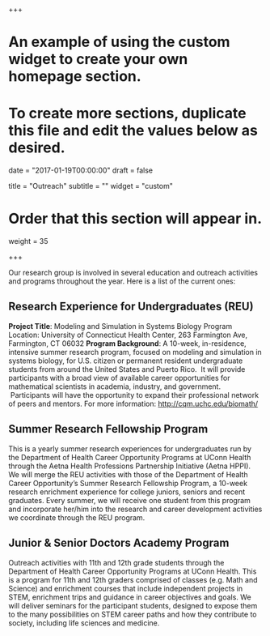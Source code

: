 +++
# An example of using the custom widget to create your own homepage section.
# To create more sections, duplicate this file and edit the values below as desired.

date = "2017-01-19T00:00:00"
draft = false

title = "Outreach"
subtitle = ""
widget = "custom"

# Order that this section will appear in.
weight = 35

+++

Our research group is involved in several education and outreach activities and programs throughout the year. Here is a list of the current ones:

## Research Experience for Undergraduates (REU)
__Project Title__: Modeling and Simulation in Systems Biology
Program Location: University of Connecticut Health Center, 263 Farmington Ave, Farmington, CT 06032
__Program Background__: A 10-week, in-residence, intensive summer research program, focused on modeling and simulation in systems biology, for U.S. citizen or permanent resident undergraduate students from around the United States and Puerto Rico.  It will provide participants with a broad view of available career opportunities for mathematical scientists in academia, industry, and government.  Participants will have the opportunity to expand their professional network of peers and mentors.
For more information: http://cqm.uchc.edu/biomath/

## Summer Research Fellowship Program
This is a yearly summer research experiences for undergraduates run by the Department of Health Career Opportunity Programs at UConn Health through the Aetna Health Professions Partnership Initiative (Aetna HPPI). We will merge the REU activities with those of the Department of Health Career Opportunity’s Summer Research Fellowship Program, a 10-week research enrichment experience for college juniors, seniors and recent graduates. Every summer, we will receive one student from this program and incorporate her/him into the research and career development activities we coordinate through the REU program.

## Junior  & Senior Doctors Academy Program
Outreach activities with 11th and 12th grade students through the Department of Health Career Opportunity Programs at UConn Health.  This is a program for 11th and 12th graders comprised of classes (e.g. Math and Science) and enrichment courses that include independent projects in STEM, enrichment trips and guidance in career objectives and goals. We will deliver seminars for the participant students, designed to expose them to the many possibilities on STEM career paths and how they contribute to society, including life sciences and medicine.



